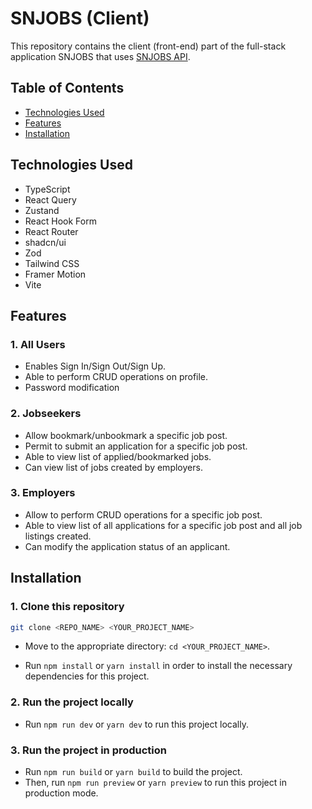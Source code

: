 # SNJOBS (Client)

This repository contains the client (front-end) part of the full-stack application SNJOBS that uses [SNJOBS API](https://github.com/seancaleb/snjobs-backend-api).

## Table of Contents

- [Technologies Used](#technologies-used)
- [Features](#features)
- [Installation](#installation)

## Technologies Used

- TypeScript
- React Query
- Zustand
- React Hook Form
- React Router
- shadcn/ui
- Zod
- Tailwind CSS
- Framer Motion
- Vite

## Features

### 1. All Users

- Enables Sign In/Sign Out/Sign Up.
- Able to perform CRUD operations on profile.
- Password modification

### 2. Jobseekers

- Allow bookmark/unbookmark a specific job post.
- Permit to submit an application for a specific job post.
- Able to view list of applied/bookmarked jobs.
- Can view list of jobs created by employers.

### 3. Employers

- Allow to perform CRUD operations for a specific job post.
- Able to view list of all applications for a specific job post and all job listings created.
- Can modify the application status of an applicant.

## Installation

### 1. Clone this repository

```bash
git clone <REPO_NAME> <YOUR_PROJECT_NAME>
```

- Move to the appropriate directory: `cd <YOUR_PROJECT_NAME>`.

- Run `npm install` or `yarn install` in order to install the necessary dependencies for this project.

### 2. Run the project locally

- Run `npm run dev` or `yarn dev` to run this project locally.

### 3. Run the project in production

- Run `npm run build` or `yarn build` to build the project.
- Then, run `npm run preview` or `yarn preview` to run this project in production mode.

